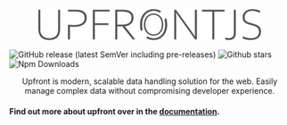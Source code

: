 <p align="center">
  <img alt="UpfrontJs logo" width="400" src="https://raw.githubusercontent.com/upfrontjs/design/main/upfrontjs.png">
</p>

![GitHub release (latest SemVer including pre-releases)](https://img.shields.io/github/v/release/upfrontjs/framework?color=%233ac200&include_prereleases&label=latest%20version&sort=semver&style=flat-square)
![Github stars](https://img.shields.io/github/stars/upfrontjs/framework?color=blue&label=github%20stars&style=flat-square)
![Npm Downloads](https://img.shields.io/npm/dm/@upfrontjs/framework?label=npm%20downloads&style=flat-square&color=blue)

<p align="center">
  Upfront is modern, scalable data handling solution for the web. Easily manage complex data without compromising developer experience.
</p>

#### Find out more about upfront over in the [documentation](https://www.upfrontjs.com/).
